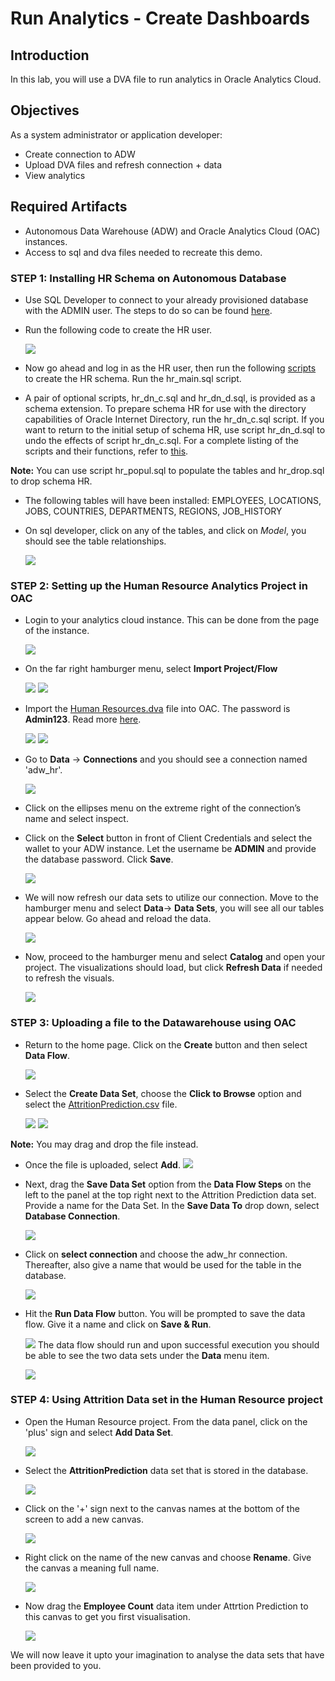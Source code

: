 # Run Analytics - Create Dashboards

## Introduction

In this lab, you will use a DVA file to run analytics in Oracle Analytics Cloud.

## Objectives

As a system administrator or application developer:

- Create connection to ADW  
- Upload DVA files and refresh connection + data
- View analytics

## Required Artifacts

- Autonomous Data Warehouse (ADW) and Oracle Analytics Cloud (OAC) instances.
- Access to sql and dva files needed to recreate this demo.

### STEP 1: Installing HR Schema on Autonomous Database

- Use SQL Developer to connect to your already provisioned database with the ADMIN user. The steps to do so can be found [here](https://docs.oracle.com/en/cloud/paas/autonomous-data-warehouse-cloud/user/connect-sql-dev182.html#GUID-14217939-3E8F-4782-BFF2-021199A908FD).

- Run the following code to create the HR user.

    ![](./images/1.png " ")

- Now go ahead and log in as the HR user, then run the following [scripts](https://github.com/oracle/db-sample-schemas/tree/master/human_resources) to create the HR schema. Run the hr_main.sql script.

- A pair of optional scripts, hr_dn_c.sql and hr_dn_d.sql, is provided as a schema extension. To prepare schema HR for use with the directory capabilities of Oracle Internet Directory, run the hr_dn_c.sql script. If you want to return to the initial setup of schema HR, use script hr_dn_d.sql to undo the effects of script hr_dn_c.sql.
For a complete listing of the scripts and their functions, refer to [this](https://docs.oracle.com/database/121/COMSC/scripts.htm#COMSC00020).

**Note:** You can use script hr_popul.sql to populate the tables and hr_drop.sql to drop schema HR.

- The following tables will have been installed: EMPLOYEES, LOCATIONS, JOBS, COUNTRIES, DEPARTMENTS, REGIONS, JOB_HISTORY

- On sql developer, click on any of the tables, and click on *Model*, you should see the table relationships.

    ![](./images/2.png " ")
    
### STEP 2: Setting up the Human Resource Analytics Project in OAC

- Login to your analytics cloud instance. This can be done from the page of the instance.

    ![](./images/2a.png " ")

- On the far right hamburger menu, select **Import Project/Flow**

    ![](./images/3.png " ")
    ![](./images/4.png " ")

-  Import the [Human Resources.dva](../artifacts/HumanResource.dva) file into OAC. The password is **Admin123**. Read more [here](https://docs.oracle.com/en/middleware/bi/analytics-desktop/bidvd/import-application-or-project.html).

    ![](./images/5.png " ")
    ![](./images/6.png " ")

- Go to **Data** -> **Connections** and you should see a connection named 'adw_hr'. 

    ![](./images/7.png " ")

- Click on the ellipses menu on the extreme right of the connection’s name and select inspect.

- Click on the **Select** button in front of Client Credentials and select the wallet to your ADW instance. Let the username be **ADMIN** and provide the database password. Click **Save**.

    ![](./images/8.png " ")

- We will now refresh our data sets to utilize our connection. Move to the hamburger menu and select **Data**-> **Data Sets**, you will see all our tables appear below. Go ahead and reload the data.

    ![](./images/9.png " ")

- Now, proceed to the hamburger menu and select **Catalog** and open your project. The visualizations should load, but click **Refresh Data** if needed to refresh the visuals.

    ![](./images/10.png " ")

### STEP 3: Uploading a file to the Datawarehouse using OAC

- Return to the home page. Click on the **Create** button and then select **Data Flow**.

    ![](./images/11.png " ")

- Select the **Create Data Set**, choose the **Click to Browse** option and select the [AttritionPrediction.csv](../artifacts/AttritionPrediction.csv) file. 

    ![](./images/12.png " ")
    ![](./images/13.png " ")

**Note:** You may drag and drop the file instead.

- Once the file is uploaded, select **Add**.
    ![](./images/14.png " ")

- Next, drag the **Save Data Set** option from the **Data Flow Steps** on the left to the panel at the top right next to the Attrition Prediction data set. Provide a name for the Data Set. In the **Save Data To** drop down, select **Database Connection**. 

    ![](./images/15.png " ")

- Click on **select connection** and choose the adw_hr connection. Thereafter, also give a name that would be used for the table in the database.

    ![](./images/16.png " ")

- Hit the **Run Data Flow** button. You will be prompted to save the data flow. Give it a name and click on **Save & Run**.

    ![](./images/17.png " ")
The data flow should run and upon successful execution you should be able to see the two data sets under the **Data** menu item.

    ![](./images/18.png " ")

### STEP 4: Using Attrition Data set in the Human Resource project

- Open the Human Resource project. From the data panel, click on the 'plus' sign and select **Add Data Set**.

    ![](./images/19.png " ")

- Select the **AttritionPrediction** data set that is stored in the database.    
    
    ![](./images/20.png " ")

- Click on the '+' sign next to the canvas names at the bottom of the screen to add a new canvas. 

    ![](./images/21.png " ")

- Right click on the name of the new canvas and choose **Rename**. Give the canvas a meaning full name.

    ![](./images/22.png " ")

- Now drag the **Employee Count** data item under Attrtion Prediction to this canvas to get you first visualisation. 

    ![](./images/23.png " ")

We will now leave it upto your imagination to analyse the data sets that have been provided to you.
